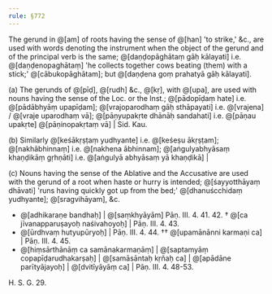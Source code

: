 ```yaml
---
rule: §772
---
```


The gerund in @[am] of roots having the sense of @[han] 'to strike,' &c., are used with words denoting the instrument when the object of the gerund and of the principal verb is the same; @[daṇḍopāghātaṃ gāḥ kālayati] i.e. @[daṇḍenopaghātaṃ] 'he collects together cows beating (them) with a stick;' @[cābukopāghātam]; but @[daṇḍena goṃ prahatyā gāḥ kālayati].

(a) The gerunds of @[pīḍ], @[rudh] &c., @[kṛ], with @[upa], are used with nouns having the sense of the Loc. or the Inst.; @[pādopīḍaṃ hate] i.e. @[pādābhyāṃ upapīḍam]; @[vrajoparodhaṃ gāḥ sthāpayati] i.e. @[vrajena] / @[vraje uparodhaṃ vā]; @[pāṇyupakṛte dhānāḥ sandahati] i.e. @[pāṇau upakṛte] @[pāṇinopakṛtaṃ vā] | Sid. Kau.

(b) Similarly @[keśākṛṣṭaṃ yudhyante] i.e. @[keśeṣu ākṛṣṭam]; @[nakhābhinnaṃ] i.e. @[nakhena ābhinnam]; @[aṅgulyabhyāsaṃ khaṇḍikāṃ gṛhṇāti] i.e. @[aṅgulyā abhyāsaṃ yā khaṇḍikā] |

(c) Nouns having the sense of the Ablative and the Accusative are used with the gerund of a root when haste or hurry is intended; @[śayyotthāyaṃ dhāvati] 'runs having quickly got up from the bed;' @[dhanuścchidaṃ yudhyante]; @[sragvihāyam], &c.

- @[adhikaraṇe bandhaḥ] | @[saṃkhyāyām] Pāṇ. III. 4. 41. 42. † @[ca jīvanapparuṣayoḥ naśivahoyoḥ] | Pāṇ. III. 4. 43.
- @[ūrdhvaṃ hutyupūryoḥ] | Pāṇ. III. 4. 44. †† @[upamānānni karmaṇi ca] | Pāṇ. III. 4. 45.
- @[hiṃsārthānāṃ ca samānakarmaṇāṃ] | @[saptamyāṃ copapīḍarudhakarṣaḥ] | @[samāsāntaḥ kṛñaḥ ca] | @[apādāne parītyājayoḥ] | @[dvitīyāyāṃ ca] | Pāṇ. III. 4. 48-53.

H. S. G. 29.